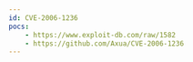 ```yaml
---
id: CVE-2006-1236
pocs: 
    - https://www.exploit-db.com/raw/1582
    - https://github.com/Axua/CVE-2006-1236
---
```

